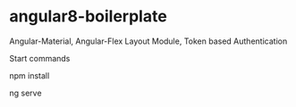 # angular8-boilerplate
Angular-Material, Angular-Flex Layout Module, Token based Authentication

Start commands

npm install

ng serve 
